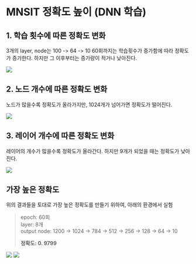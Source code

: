 # MNSIT 정확도 높이 (DNN 학습)

## 1. 학습 횟수에 따른 정확도 변화
3개의 layer, node는 100 -> 64 -> 10
60회까지는 학습횟수가 증가함에 따라 정확도가 증가한다.
하지만 그 이후부터는 증가량이 적거나 낮아진다.

![](../../Desktop/학교/2022-1학기/기계학습/Picture1.jpg)

## 2. 노드 개수에 따른 정확도 변화
노드가 많을수록 정확도가 올라가지만, 1024개가 넘어가면 정확도가 떨어진다.

![](../../Desktop/학교/2022-1학기/기계학습/Picture2.jpg)

## 3. 레이어 개수에 따른 정확도 변화
레이어의 개수가 많을수록 정확도가 올라간다. 하지만 9개가 되었을 때는 정확도가 낮아진다.

![](../../Desktop/학교/2022-1학기/기계학습/Picture3.jpg)

## 가장 높은 정확도
위의 결과들을 토대로 가장 높은 정확도를 만들기 위하여, 아래의 환경에서 실험
>epoch: 60회     
layer: 8개       
output node: 1200 -> 1024 -> 784 -> 512 -> 256 -> 128 -> 64 -> 10   
>
>**정확도: 0. 9799**

![](../../Desktop/학교/2022-1학기/기계학습/Picture4.jpg)
![](../../Desktop/학교/2022-1학기/기계학습/Picture5.jpg)
